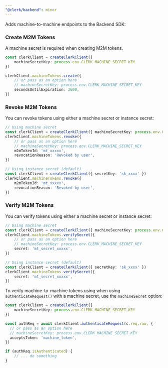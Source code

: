 ```yaml
---
"@clerk/backend": minor
---
```


Adds machine-to-machine endpoints to the Backend SDK:

### Create M2M Tokens

A machine secret is required when creating M2M tokens.

```ts
const clerkClient = createClerkClient({
    machineSecretKey: process.env.CLERK_MACHINE_SECRET_KEY
})

clerkClient.machineTokens.create({
    // or pass as an option here
    // machineSecretKey: process.env.CLERK_MACHINE_SECRET_KEY
    secondsUntilExpiration: 3600,
})
```

### Revoke M2M Tokens

You can revoke tokens using either a machine secret or instance secret:

```ts
// Using machine secret
const clerkClient = createClerkClient({ machineSecretKey: process.env.CLERK_MACHINE_SECRET_KEY })
clerkClient.machineTokens.revoke({
    // or pass as an option here
    // machineSecretKey: process.env.CLERK_MACHINE_SECRET_KEY
    m2mTokenId: 'mt_xxxxx',
    revocationReason: 'Revoked by user',
})

// Using instance secret (default)
const clerkClient = createClerkClient({ secretKey: 'sk_xxxx' })
clerkClient.machineTokens.revoke({
    m2mTokenId: 'mt_xxxxx',
    revocationReason: 'Revoked by user',
})
```

### Verify M2M Tokens

You can verify tokens using either a machine secret or instance secret:

```ts
// Using machine secret
const clerkClient = createClerkClient({ machineSecretKey: process.env.CLERK_MACHINE_SECRET_KEY })
clerkClient.machineTokens.verifySecret({
    // or pass as an option here
    // machineSecretKey: process.env.CLERK_MACHINE_SECRET_KEY
    secret: 'mt_secret_xxxxx',
})

// Using instance secret (default)
const clerkClient = createClerkClient({ secretKey: 'sk_xxxx' })
clerkClient.machineTokens.verifySecret({
    secret: 'mt_secret_xxxxx',
})
```

To verify machine-to-machine tokens using when using `authenticateRequest()` with a machine secret, use the `machineSecret` option:

```ts
const clerkClient = createClerkClient({
    machineSecretKey: process.env.CLERK_MACHINE_SECRET_KEY
})

const authReq = await clerkClient.authenticateRequest(c.req.raw, {
  // or pass as an option here
  // machineSecretKey: process.env.CLERK_MACHINE_SECRET_KEY
  acceptsToken: 'machine_token',
})

if (authReq.isAuthenticated) {
    // ... do something
}
```